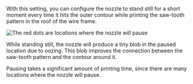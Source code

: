 With this setting, you can configure the nozzle to stand still for a short moment every time it hits the outer contour while printing the saw-tooth pattern in the roof of the wire frame.

![The red dots are locations where the nozzle will pause](images/wireframe_roof_outer_delay.svg)

While standing still, the nozzle will produce a tiny blob in the paused location due to oozing. This blob improves the connection between the saw-tooth pattern and the contour around it.

Pausing takes a significant amount of printing time, since there are many locations where the nozzle will pause.